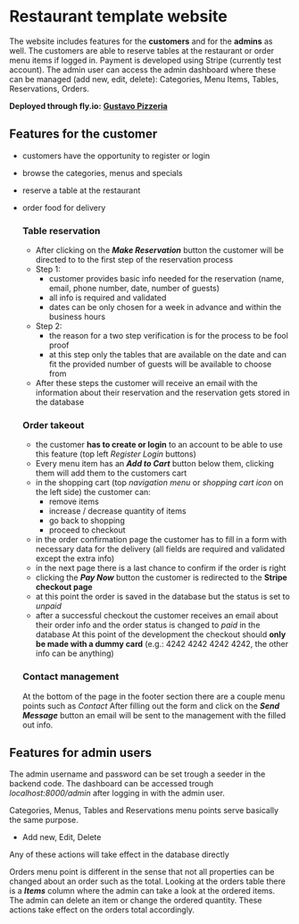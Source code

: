 # Restaurant template website

The website includes features for the **customers** and for the **admins** as well. The customers are able to reserve tables at the restaurant or order menu items if logged in. Payment is developed using Stripe (currently test account).
The admin user can access the admin dashboard where these can be managed (add new, edit, delete): Categories, Menu Items, Tables, Reservations, Orders.

**Deployed through fly.io:** <a href="https://gustavo-pizzeria.fly.dev/">**Gustavo Pizzeria**</a>

## Features for the customer
- customers have the opportunity to register or login
- browse the categories, menus and specials
- reserve a table at the restaurant
- order food for delivery

    ### Table reservation
    - After clicking on the ***Make Reservation*** button the customer will be directed to to the first step of the reservation process
    - Step 1:
        - customer provides basic info needed for the reservation (name, email, phone number, date, number of guests)
        - all info is required and validated
        - dates can be only chosen for a week in advance and within the business hours
    - Step 2:
        - the reason for a two step verification is for the process to be fool proof
        - at this step only the tables that are available on the date and can fit the provided number of guests will be available to choose from
    - After these steps the customer will receive an email with the information about their reservation and the reservation gets stored in the database

    ### Order takeout
    - the customer **has to create or login** to an account to be able to use this feature (top left *Register Login* buttons)
    - Every menu item has an ***Add to Cart*** button below them, clicking them will add them to the customers cart
    - in the shopping cart (top *navigation menu* or *shopping cart icon* on the left side) the customer can:
        - remove items
        - increase / decrease quantity of items
        - go back to shopping
        - proceed to checkout
    - in the order confirmation page the customer has to fill in a form with necessary data for the delivery (all fields are required and validated except the extra info)
    - in the next page there is a last chance to confirm if the order is right
    - clicking the ***Pay Now*** button the customer is redirected to the **Stripe checkout page**
    - at this point the order is saved in the database but the status is set to *unpaid*
    - after a successful checkout the customer receives an email about their order info and the order status is changed to *paid* in the database
    At this point of the development the checkout should **only be made with a dummy card** (e.g.: 4242 4242 4242 4242, the other info can be anything)

    ### Contact management
    At the bottom of the page in the footer section there are a couple menu points such as *Contact*
    After filling out the form and click on the ***Send Message*** button an email will be sent to the management with the filled out info.
    
## Features for admin users
The admin username and password can be set trough a seeder in the backend code. The dashboard can be accessed trough *localhost:8000/admin* after logging in with the admin user.

Categories, Menus, Tables and Reservations menu points serve basically the same purpose.
- Add new, Edit, Delete

Any of these actions will take effect in the database directly

Orders menu point is different in the sense that not all properties can be changed about an order such as the total.
Looking at the orders table there is a ***Items*** column where the admin can take a look at the ordered items. The admin can delete an item or change the ordered quantity. These actions take effect on the orders total accordingly.
